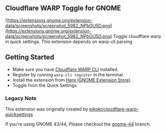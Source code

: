 ## Cloudflare WARP Toggle for GNOME
![https://extensions.gnome.org/extension-data/screenshots/screenshot_5982_NPbGU5D.png](https://extensions.gnome.org/extension-data/screenshots/screenshot_5982_NPbGU5D.png)
Toggle cloudflare warp in quick settings.
This extension depends on warp-cli parsing

## Getting Started
- Make sure you have [Cloudflare WARP CLI](https://developers.cloudflare.com/warp-client/get-started/linux/) installed.
-  Register by running ``warp-cli register`` in the terminal.
- Install the extension from [Here (GNOME Extension Store)](https://extensions.gnome.org/extension/5982/cloudflare-warp-toggle/)
- Toggle from the Quick Settings

### Legacy Note

This extension was originally created by [pikokr/cloudflare-warp-quicksettings](
https://github.com/pikokr/cloudflare-warp-quicksettings)

If you're using GNOME 43/44, Please checkout the [gnome-44](https://github.com/khaled-0/gnome-cloudflare-warp-toggle/tree/gnome-44) branch.
